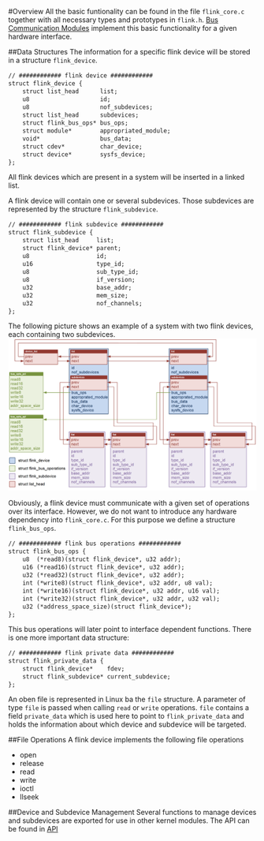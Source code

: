 #Overview
All the basic funtionality can be found in the file `flink_core.c` together with all necessary types and prototypes in `flink.h`. [Bus Communication Modules](bcm.md) implement this basic functionality for a given hardware interface.

##Data Structures
The information for a specific flink device will be stored in a structure `flink_device`.
```
// ############ flink device ############
struct flink_device {
	struct list_head      list;
	u8                    id;
	u8                    nof_subdevices;
	struct list_head      subdevices;
	struct flink_bus_ops* bus_ops;
	struct module*        appropriated_module;
	void*                 bus_data;
	struct cdev*          char_device;
	struct device*        sysfs_device;
};
```
All flink devices which are present in a system will be inserted in a linked list.

A flink device will contain one or several subdevices. Those subdevices are represented by the structure `flink_subdevice`. 
```
// ############ flink subdevice ############
struct flink_subdevice {
	struct list_head     list;
	struct flink_device* parent;
	u8                   id;
	u16                  type_id;
	u8                   sub_type_id;
	u8                   if_version;
	u32                  base_addr;
	u32                  mem_size;
	u32                  nof_channels;
};
```
The following picture shows an example of a system with two flink devices, each containing two subdevices.
<img src="../doc/images/ExampleDataStructures.png" width="600px" />

Obviously, a flink device must communicate with a given set of operations over its interface. However, we do not want to introduce any hardware dependency into `flink_core.c`. For this purpose we define a structure `flink_bus_ops`.
```
// ############ flink bus operations ############
struct flink_bus_ops {
	u8  (*read8)(struct flink_device*, u32 addr);
	u16 (*read16)(struct flink_device*, u32 addr);
	u32 (*read32)(struct flink_device*, u32 addr);
	int (*write8)(struct flink_device*, u32 addr, u8 val);
	int (*write16)(struct flink_device*, u32 addr, u16 val);
	int (*write32)(struct flink_device*, u32 addr, u32 val);
	u32 (*address_space_size)(struct flink_device*);
};
```
This bus operations will later point to interface dependent functions. 
There is one more important data structure:
```
// ############ flink private data ############
struct flink_private_data {
	struct flink_device*    fdev;
	struct flink_subdevice* current_subdevice;
};
```
An oben file is represented in Linux ba the `file` structure. A parameter of type `file` is passed when calling `read` or `write` operations. `file` contains a field `private_data` which is used here to point to `flink_private_data` and holds the information about which device and subdevice will be targeted.

##File Operations
A flink device implements the following file operations
- open
- release
- read
- write
- ioctl
- llseek

##Device and Subdevice Management
Several functions to manage devices and subdevices are exported for use in other kernel modules. The API can be found in [API](../API)

